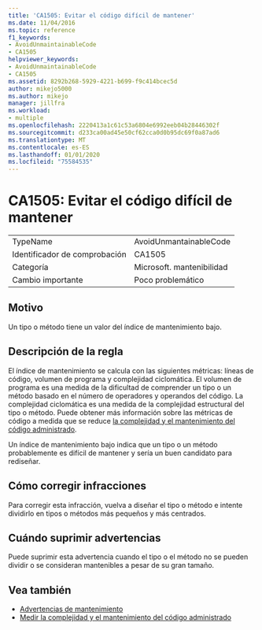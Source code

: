 ```yaml
---
title: 'CA1505: Evitar el código difícil de mantener'
ms.date: 11/04/2016
ms.topic: reference
f1_keywords:
- AvoidUnmaintainableCode
- CA1505
helpviewer_keywords:
- AvoidUnmaintainableCode
- CA1505
ms.assetid: 8292b268-5929-4221-b699-f9c414bcec5d
author: mikejo5000
ms.author: mikejo
manager: jillfra
ms.workload:
- multiple
ms.openlocfilehash: 2220413a1c61c53a6804e6992eeb04b28446302f
ms.sourcegitcommit: d233ca00ad45e50cf62cca0d0b95dc69f0a87ad6
ms.translationtype: MT
ms.contentlocale: es-ES
ms.lasthandoff: 01/01/2020
ms.locfileid: "75584535"
---
```

# <a name="ca1505-avoid-unmaintainable-code"></a>CA1505: Evitar el código difícil de mantener

|||
|-|-|
|TypeName|AvoidUnmantainableCode|
|Identificador de comprobación|CA1505|
|Categoría|Microsoft. mantenibilidad|
|Cambio importante|Poco problemático|

## <a name="cause"></a>Motivo

Un tipo o método tiene un valor del índice de mantenimiento bajo.

## <a name="rule-description"></a>Descripción de la regla

El índice de mantenimiento se calcula con las siguientes métricas: líneas de código, volumen de programa y complejidad ciclomática. El volumen de programa es una medida de la dificultad de comprender un tipo o un método basado en el número de operadores y operandos del código. La complejidad ciclomática es una medida de la complejidad estructural del tipo o método. Puede obtener más información sobre las métricas de código a medida que se reduce [la complejidad y el mantenimiento del código administrado](../code-quality/code-metrics-values.md).

Un índice de mantenimiento bajo indica que un tipo o un método probablemente es difícil de mantener y sería un buen candidato para rediseñar.

## <a name="how-to-fix-violations"></a>Cómo corregir infracciones

Para corregir esta infracción, vuelva a diseñar el tipo o método e intente dividirlo en tipos o métodos más pequeños y más centrados.

## <a name="when-to-suppress-warnings"></a>Cuándo suprimir advertencias

Puede suprimir esta advertencia cuando el tipo o el método no se pueden dividir o se consideran mantenibles a pesar de su gran tamaño.

## <a name="see-also"></a>Vea también

- [Advertencias de mantenimiento](../code-quality/maintainability-warnings.md)
- [Medir la complejidad y el mantenimiento del código administrado](../code-quality/code-metrics-values.md)
